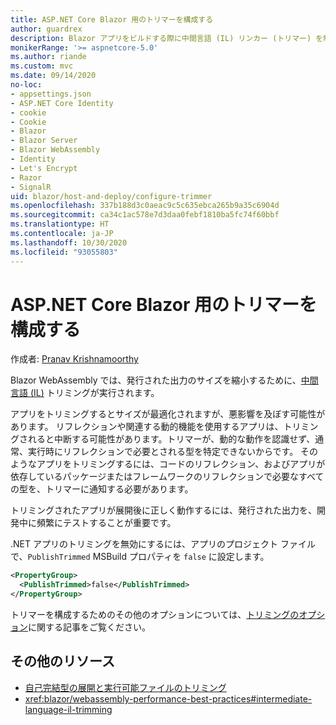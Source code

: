 ```yaml
---
title: ASP.NET Core Blazor 用のトリマーを構成する
author: guardrex
description: Blazor アプリをビルドする際に中間言語 (IL) リンカー (トリマー) を制御する方法について説明します。
monikerRange: '>= aspnetcore-5.0'
ms.author: riande
ms.custom: mvc
ms.date: 09/14/2020
no-loc:
- appsettings.json
- ASP.NET Core Identity
- cookie
- Cookie
- Blazor
- Blazor Server
- Blazor WebAssembly
- Identity
- Let's Encrypt
- Razor
- SignalR
uid: blazor/host-and-deploy/configure-trimmer
ms.openlocfilehash: 337b188d3c0aeac9c5c635ebca265b9a35c6904d
ms.sourcegitcommit: ca34c1ac578e7d3daa0febf1810ba5fc74f60bbf
ms.translationtype: HT
ms.contentlocale: ja-JP
ms.lasthandoff: 10/30/2020
ms.locfileid: "93055803"
---
```

# <a name="configure-the-trimmer-for-aspnet-core-no-locblazor"></a>ASP.NET Core Blazor 用のトリマーを構成する

作成者: [Pranav Krishnamoorthy](https://github.com/pranavkm)

Blazor WebAssembly では、発行された出力のサイズを縮小するために、[中間言語 (IL)](/dotnet/standard/managed-code#intermediate-language--execution) トリミングが実行されます。

アプリをトリミングするとサイズが最適化されますが、悪影響を及ぼす可能性があります。 リフレクションや関連する動的機能を使用するアプリは、トリミングされると中断する可能性があります。トリマーが、動的な動作を認識せず、通常、実行時にリフレクションで必要とされる型を特定できないからです。 そのようなアプリをトリミングするには、コードのリフレクション、およびアプリが依存しているパッケージまたはフレームワークのリフレクションで必要なすべての型を、トリマーに通知する必要があります。

トリミングされたアプリが展開後に正しく動作するには、発行された出力を、開発中に頻繁にテストすることが重要です。

.NET アプリのトリミングを無効にするには、アプリのプロジェクト ファイルで、`PublishTrimmed` MSBuild プロパティを `false` に設定します。

```xml
<PropertyGroup>
  <PublishTrimmed>false</PublishTrimmed>
</PropertyGroup>
```
トリマーを構成するためのその他のオプションについては、[トリミングのオプション](/dotnet/core/deploying/trimming-options)に関する記事をご覧ください。

## <a name="additional-resources"></a>その他のリソース

* [自己完結型の展開と実行可能ファイルのトリミング](/dotnet/core/deploying/trim-self-contained)
* <xref:blazor/webassembly-performance-best-practices#intermediate-language-il-trimming>
